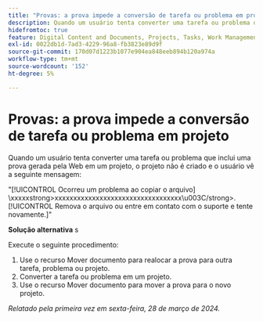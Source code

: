```yaml
---
title: "Provas: a prova impede a conversão de tarefa ou problema em projeto"
description: Quando um usuário tenta converter uma tarefa ou problema que inclui uma prova gerada pela Web em um projeto, o projeto não é criado e o usuário vê uma mensagem. Uma solução alternativa está disponível.
hidefromtoc: true
feature: Digital Content and Documents, Projects, Tasks, Work Management
exl-id: 0022db1d-7ad3-4229-96a8-fb3823e89d9f
source-git-commit: 170d07d1223b1077e904ea848eeb894b120a974a
workflow-type: tm+mt
source-wordcount: '152'
ht-degree: 5%

---
```


# Provas: a prova impede a conversão de tarefa ou problema em projeto

Quando um usuário tenta converter uma tarefa ou problema que inclui uma prova gerada pela Web em um projeto, o projeto não é criado e o usuário vê a seguinte mensagem:

&quot;[!UICONTROL Ocorreu um problema ao copiar o arquivo] \xxxxxstrong>xxxxxxxxxxxxxxxxxxxxxxxxxxxxxxxxxx\u003C\/strong>. [!UICONTROL Remova o arquivo ou entre em contato com o suporte e tente novamente.]&quot;

**Solução alternativa** s

Execute o seguinte procedimento:

1. Use o recurso Mover documento para realocar a prova para outra tarefa, problema ou projeto.
2. Converter a tarefa ou problema em um projeto.
3. Use o recurso Mover documento para mover a prova para o novo projeto.

_Relatado pela primeira vez em sexta-feira, 28 de março de 2024._

